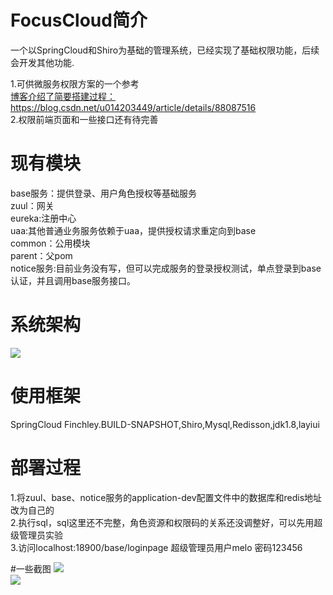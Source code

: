 ﻿
# FocusCloud简介
一个以SpringCloud和Shiro为基础的管理系统，已经实现了基础权限功能，后续会开发其他功能. </br>

1.可供微服务权限方案的一个参考</br>
[博客介绍了简要搭建过程：](https://blog.csdn.net/u014203449/article/details/88087516)</br>
https://blog.csdn.net/u014203449/article/details/88087516</br>
2.权限前端页面和一些接口还有待完善</br>

# 现有模块
base服务：提供登录、用户角色授权等基础服务</br>
zuul：网关</br>
eureka:注册中心</br>
uaa:其他普通业务服务依赖于uaa，提供授权请求重定向到base</br>
common：公用模块</br>
parent：父pom</br>
notice服务:目前业务没有写，但可以完成服务的登录授权测试，单点登录到base认证，并且调用base服务接口。</br>

# 系统架构
![](https://github.com/MeloFocus/FocusCloudWork/blob/master/img/6.png) 

# 使用框架
SpringCloud Finchley.BUILD-SNAPSHOT,Shiro,Mysql,Redisson,jdk1.8,layiui

# 部署过程
1.将zuul、base、notice服务的application-dev配置文件中的数据库和redis地址改为自己的</br>
2.执行sql，sql这里还不完整，角色资源和权限码的关系还没调整好，可以先用超级管理员实验</br>
3.访问localhost:18900/base/loginpage 超级管理员用户melo 密码123456</br>

#一些截图
![](https://github.com/MeloFocus/FocusCloudWork/blob/master/img/2.png)  
![](https://github.com/MeloFocus/FocusCloudWork/blob/master/img/3.png)  

 
